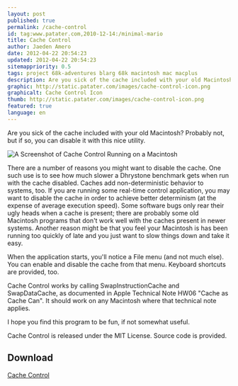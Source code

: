 ```yaml
---
layout: post
published: true
permalink: /cache-control
id: tag:www.patater.com,2010-12-14:/minimal-mario
title: Cache Control
author: Jaeden Amero
date: 2012-04-22 20:54:23
updated: 2012-04-22 20:54:23
sitemappriority: 0.5
tags: project 68k-adventures blarg 68k macintosh mac macplus
description: Are you sick of the cache included with your old Macintosh? Probably not, but if so, you can disable it with this nice utility.
graphic: http://static.patater.com/images/cache-control-icon.png
graphicalt: Cache Control Icon
thumb: http://static.patater.com/images/cache-control-icon.png
featured: true
language: en
---
```

<p>Are you sick of the cache included with your old Macintosh? Probably not, but if so, you can disable it with this nice utility.</p>

<img src="http://static.patater.com/images/cache-control-ui.png" alt="A Screenshot of Cache Control Running on a Macintosh" />

<p>There are a number of reasons you might want to disable the cache. One such use is to see how much slower a Dhrystone benchmark gets when run with the cache disabled. Caches add non-deterministic behavior to systems, too. If you are running some real-time control application, you may want to disable the cache in order to achieve better determinism (at the expense of average execution speed). Some software bugs only rear their ugly heads when a cache is present; there are probably some old Macintosh programs that don't work well with the caches present in newer systems. Another reason might be that you feel your Macintosh is has been running too quickly of late and you just want to slow things down and take it easy.

<p>When the application starts, you'll notice a File menu (and not much else). You can enable and disable the cache from that menu. Keyboard shortcuts are provided, too.</p>

<p>Cache Control works by calling SwapInstructionCache and SwapDataCache, as documented in Apple Technical Note HW06 "Cache as Cache Can". It should work on any Macintosh where that technical note applies.</p>

<p>I hope you find this program to be fun, if not somewhat useful.</p>

<p>Cache Control is released under the MIT License. Source code is provided.</p>

<div>
<h2>Download</h2>
<a href="http://static.patater.com/projects/cache-control.sit">Cache
Control</a>
</div>
